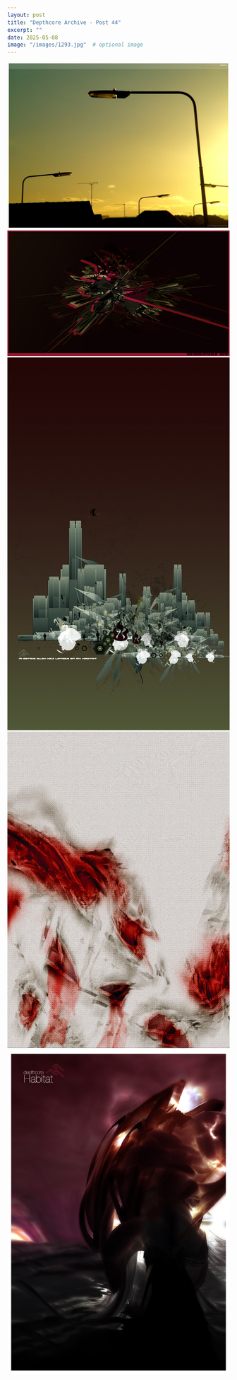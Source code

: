 ```yaml
---
layout: post
title: "Depthcore Archive - Post 44"
excerpt: ""
date: 2025-05-08
image: "/images/1293.jpg"  # optional image
---
```


<img src="/images/1293.jpg">
<img src="/images/1294.jpg" alt="1294.jpg"/>
<img src="/images/1295.jpg" alt="1295.jpg"/>
<img src="/images/1296.jpg" alt="1296.jpg"/>
<img src="/images/1297.jpg" alt="1297.jpg"/>
